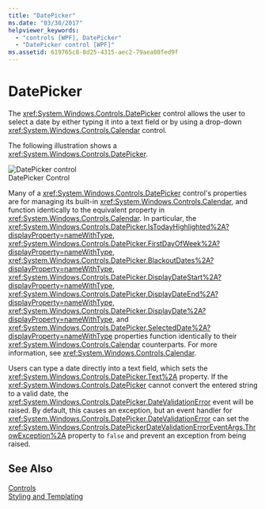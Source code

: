 ```yaml
---
title: "DatePicker"
ms.date: "03/30/2017"
helpviewer_keywords: 
  - "controls [WPF], DatePicker"
  - "DatePicker control [WPF]"
ms.assetid: 619765c8-8d25-4315-aec2-79aea08fed9f
---
```

# DatePicker
The <xref:System.Windows.Controls.DatePicker> control allows the user to select a date by either typing it into a text field or by using a drop-down <xref:System.Windows.Controls.Calendar> control.  
  
 The following illustration shows a <xref:System.Windows.Controls.DatePicker>.  
  
 ![DatePicker control](../../../../docs/framework/wpf/controls/media/ndp-datepicker.png "NDP_DatePicker")  
DatePicker Control  
  
 Many of a <xref:System.Windows.Controls.DatePicker> control's properties are for managing its built-in <xref:System.Windows.Controls.Calendar>, and function identically to the equivalent property in <xref:System.Windows.Controls.Calendar>. In particular, the <xref:System.Windows.Controls.DatePicker.IsTodayHighlighted%2A?displayProperty=nameWithType>, <xref:System.Windows.Controls.DatePicker.FirstDayOfWeek%2A?displayProperty=nameWithType>, <xref:System.Windows.Controls.DatePicker.BlackoutDates%2A?displayProperty=nameWithType>, <xref:System.Windows.Controls.DatePicker.DisplayDateStart%2A?displayProperty=nameWithType>, <xref:System.Windows.Controls.DatePicker.DisplayDateEnd%2A?displayProperty=nameWithType>, <xref:System.Windows.Controls.DatePicker.DisplayDate%2A?displayProperty=nameWithType>, and <xref:System.Windows.Controls.DatePicker.SelectedDate%2A?displayProperty=nameWithType> properties function identically to their <xref:System.Windows.Controls.Calendar> counterparts. For more information, see <xref:System.Windows.Controls.Calendar>.  
  
 Users can type a date directly into a text field, which sets the <xref:System.Windows.Controls.DatePicker.Text%2A> property. If the <xref:System.Windows.Controls.DatePicker> cannot convert the entered string to a valid date, the <xref:System.Windows.Controls.DatePicker.DateValidationError> event will be raised. By default, this causes an exception, but an event handler for <xref:System.Windows.Controls.DatePicker.DateValidationError> can set the <xref:System.Windows.Controls.DatePickerDateValidationErrorEventArgs.ThrowException%2A> property to `false` and prevent an exception from being raised.  
  
## See Also  
 [Controls](../../../../docs/framework/wpf/controls/index.md)  
 [Styling and Templating](../../../../docs/framework/wpf/controls/styling-and-templating.md)
